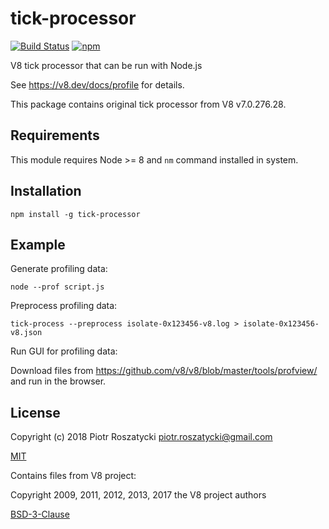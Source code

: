 # tick-processor

<!-- markdownlint-disable MD013 -->
[![Build Status](https://secure.travis-ci.org/dex4er/js-tick-processor.svg)](http://travis-ci.org/dex4er/js-tick-processor) [![npm](https://img.shields.io/npm/v/tick-processor.svg)](https://www.npmjs.com/package/tick-processor)
<!-- markdownlint-enable MD013 -->

V8 tick processor that can be run with Node.js

See <https://v8.dev/docs/profile> for details.

This package contains original tick processor from V8 v7.0.276.28.

## Requirements

This module requires Node >= 8 and `nm` command installed in system.

## Installation

```shell
npm install -g tick-processor
```

## Example

Generate profiling data:

```console
node --prof script.js
```

Preprocess profiling data:

```console
tick-process --preprocess isolate-0x123456-v8.log > isolate-0x123456-v8.json
```

Run GUI for profiling data:

Download files from <https://github.com/v8/v8/blob/master/tools/profview/> and
run in the browser.

## License

Copyright (c) 2018 Piotr Roszatycki <piotr.roszatycki@gmail.com>

[MIT](https://opensource.org/licenses/MIT)

Contains files from V8 project:

Copyright 2009, 2011, 2012, 2013, 2017 the V8 project authors

[BSD-3-Clause](https://opensource.org/licenses/BSD-3-Clause)

